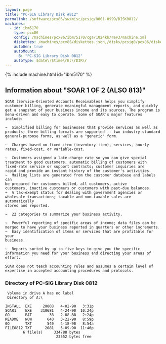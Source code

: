 ```yaml
---
layout: page
title: "PC-SIG Library Disk #812"
permalink: /software/pcx86/sw/misc/pcsig/0001-0999/DISK0812/
machines:
  - id: ibm5170
    type: pcx86
    config: /machines/pcx86/ibm/5170/cga/1024kb/rev3/machine.xml
    diskettes: /machines/pcx86/diskettes.json,/disks/pcsig0/pcx86/diskettes.json
    autoGen: true
    autoMount:
      B: "PC-SIG Library Disk 0812"
    autoType: $date\r$time\rB:\rDIR\r
---
```


{% include machine.html id="ibm5170" %}

## Information about "SOAR 1 OF 2 (ALSO 813)"

    SOAR (Service-Oriented Accounts Receivables) helps you simplify
    customer billing, generate meaningful management reports, and quickly
    get a snapshot of your business income and its sources. The program is
    menu-driven and easy to operate. Some of SOAR's major features include:
    
    ~  Simplified billing for businesses that provide services as well as
    products; three billing formats are supported -- two industry-standard
    general-purpose forms, as well as a "generic" form.
    
    ~  Charges based on fixed-item (inventory item), services, hourly
    rates, fixed-cost, or variable-cost.
    
    ~  Customers assigned a late-charge rate so you can give special
    treatment to good customers; automatic billing of customers with
    fixed-rate service or support contracts; customer inquiries are
    rapid and provide an instant history of the customer's activities.
    ~  Mailing lists are generated from the customer database and labels can
    be prepared for customers billed, all customers, active
    customers, inactive customers or customers with past-due balances.
    ~  A tax-exempt status for dealing with government agencies or
    wholesale transactions; taxable and non-taxable sales are automatically
    stored and reported.
    
    ~  22 categories to summarize your business activity.
    
    ~  Powerful reporting of specific areas of income; data files can be
    merged to have your business reported in quarters or other increments.
    ~  Easy identification of items or services that are profitable for your
    business.
    
    ~  Reports sorted by up to five keys to give you the specific
    information you need for your business and directing your areas of
    effort.
    
    SOAR does not teach accounting rules and assumes a certain level of
    expertise in accepted accounting procedures and protocols.

### Directory of PC-SIG Library Disk 0812

     Volume in drive A has no label
     Directory of A:\

    INSTALL  EXE     20808   4-02-90   3:31p
    SOAR1    EXE    310681   4-24-90  10:24p
    GO       BAT        38   2-08-88   2:24p
    README   NOW       640   3-22-90   8:59p
    GO       TXT       540   4-18-90   8:54a
    FILE0812 TXT      2081   5-09-90  11:46p
            6 file(s)     334788 bytes
                           23552 bytes free
